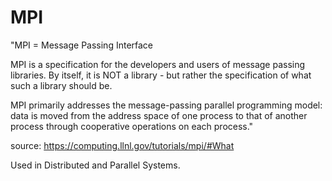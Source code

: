 # MPI
"MPI = Message Passing Interface

MPI is a specification for the developers and users of message passing libraries. By itself, it is NOT a library - but rather the specification of what such a library should be.

MPI primarily addresses the message-passing parallel programming model: data is moved from the address space of one process to that of another process through cooperative operations on each process."

source: https://computing.llnl.gov/tutorials/mpi/#What

Used in Distributed and Parallel Systems.
